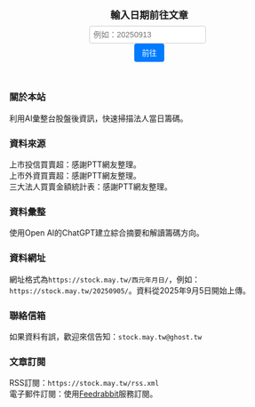 <div class="search-container">
    <h3>輸入日期前往文章</h3>
    <input type="text" id="dateInput" placeholder="例如：20250913" class="date-input">
    <button onclick="goToDatePage()" class="date-button">前往</button>
</div>

### 關於本站

利用AI彙整台股盤後資訊，快速掃描法人當日籌碼。

### 資料來源

上市投信買賣超：感謝PTT網友整理。  
上市外資買賣超：感謝PTT網友整理。  
三大法人買賣金額統計表：感謝PTT網友整理。

### 資料彙整

使用Open AI的ChatGPT建立綜合摘要和解讀籌碼方向。

### 資料網址

網址格式為`https://stock.may.tw/西元年月日/`，例如：`https://stock.may.tw/20250905/`。資料從2025年9月5日開始上傳。  

### 聯絡信箱

如果資料有誤，歡迎來信告知：`stock.may.tw@ghost.tw`  

### 文章訂閱

RSS訂閱：`https://stock.may.tw/rss.xml`  
電子郵件訂閱：使用[Feedrabbit](https://feedrabbit.com/)服務訂閱。

<script>
    // 在 Zero-MD 中，我們需要等待 DOM 元素載入完成
    window.addEventListener('load', function() {
        function goToDatePage() {
            const date = document.getElementById('dateInput').value;
            if (date && /^\d{8}$/.test(date)) {
                window.location.href = `/${date}/`;
            } else {
                alert('請輸入有效的日期格式 (YYYYMMDD)，例如：20250913');
            }
        }

        // 將函式掛載到全域變數，以便 HTML 的 onclick 屬性可以呼叫
        window.goToDatePage = goToDatePage;

        // 取得輸入框元素並新增事件監聽器
        const dateInput = document.getElementById('dateInput');
        if (dateInput) { // 確保元素存在
            dateInput.addEventListener('keypress', function(event) {
                if (event.key === 'Enter') {
                    goToDatePage();
                }
            });
        }
    });
</script>

<style>
    /* 這裡的 CSS 樣式會被 Zero-MD 內嵌到頁面中 */
    .search-container {
        max-width: 70ch;
        margin: auto;
        padding: 2em 1em;
        display: flex;
        flex-direction: column;
        align-items: center;
    }
    
    .search-container h3 {
        margin-bottom: 0.5em;
        font-size: 1.25em;
    }
    
    .date-input {
        padding: 0.5em;
        border: 1px solid #ccc;
        border-radius: 4px;
        width: 15em;
        font-size: 1em;
        margin-right: 0.5em;
    }
    
    .date-button {
        padding: 0.5em 1em;
        background-color: #007bff;
        color: white;
        border: none;
        border-radius: 4px;
        cursor: pointer;
    }
</style>
